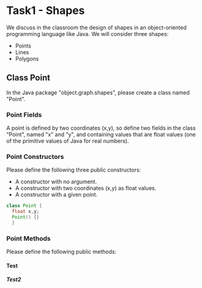 
# Task1 - Shapes

We discuss in the classroom the design of shapes in an object-oriented programming language like Java. We will consider three shapes:

  - Points
  - Lines
  - Polygons

## Class Point

In the Java package "object.graph.shapes", please create a class named "Point".

### Point Fields

A point is defined by two coordinates (x,y), so define two fields in the class "Point", named "x" and "y", and containing values that are float values (one of the primitive values of Java for real numbers).

### Point Constructors

Please define the following three public constructors:

- A constructor with no argument.
- A constructor with two coordinates (x,y) as float values.
- A constructor with a given point.

```java
class Point {
  float x,y;
  Point() {}
  }
```

### Point Methods

Please define the following public methods:

#### Test

##### Test2


